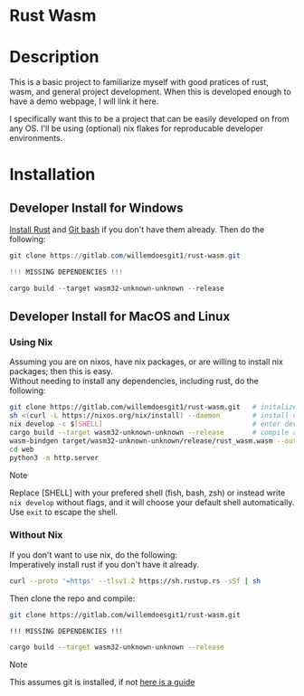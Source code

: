 # Rust Wasm

# Description

This is a basic project to familiarize myself with good pratices of rust, wasm, and general project development. When this is developed enough to have a demo webpage, I will link it here.

I specifically want this to be a project that can be easily developed on from any OS. I'll be using (optional) nix flakes for reproducable developer environments.

# Installation

## Developer Install for Windows
[Install Rust](https://www.rust-lang.org/tools/install) and [Git bash](https://git-scm.com/downloads/win) if you don't have them already. Then do the following:

```ps1
git clone https://gitlab.com/willemdoesgit1/rust-wasm.git

!!! MISSING DEPENDENCIES !!!

cargo build --target wasm32-unknown-unknown --release
```

## Developer Install for MacOS and Linux
### Using Nix
Assuming you are on nixos, have nix packages, or are willing to install nix packages; then this is easy. <br>
Without needing to install any dependencies, including rust, do the following:

```bash
git clone https://gitlab.com/willemdoesgit1/rust-wasm.git   # initalize repo
sh <(curl -L https://nixos.org/nix/install) --daemon        # install nix
nix develop -c $[SHELL]                                     # enter developer shell
cargo build --target wasm32-unknown-unknown --release       # compile and run
wasm-bindgen target/wasm32-unknown-unknown/release/rust_wasm.wasm --out-dir . --target web # load to web directory
cd web
python3 -m http.server
```

> [!NOTE]
> Replace [SHELL] with your prefered shell (fish, bash, zsh) or instead write `nix develop` without flags, and it will choose your default shell automatically.
> Use `exit` to escape the shell.

### Without Nix 
If you don't want to use nix, do the following: <br>
Imperatively install rust if you don't have it already.

```bash
curl --proto '=https' --tlsv1.2 https://sh.rustup.rs -sSf | sh
```

Then clone the repo and compile:

```bash
git clone https://gitlab.com/willemdoesgit1/rust-wasm.git

!!! MISSING DEPENDENCIES !!!

cargo build --target wasm32-unknown-unknown --release
```

> [!NOTE]
> This assumes git is installed, if not [here is a guide](https://git-scm.com/downloads/linux)